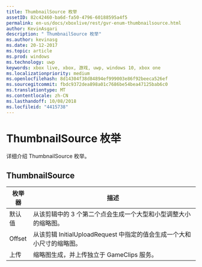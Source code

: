 ```yaml
---
title: ThumbnailSource 枚举
assetID: 82c42460-ba6d-fa50-4796-60188595a4f5
permalink: en-us/docs/xboxlive/rest/gvr-enum-thumbnailsource.html
author: KevinAsgari
description: " ThumbnailSource 枚举"
ms.author: kevinasg
ms.date: 20-12-2017
ms.topic: article
ms.prod: windows
ms.technology: uwp
keywords: xbox live, xbox, 游戏, uwp, windows 10, xbox one
ms.localizationpriority: medium
ms.openlocfilehash: 8d14304f38d84894ef999003e86f92beeca526ef
ms.sourcegitcommit: fbdc9372dea898a01c7686be54bea47125bab6c0
ms.translationtype: MT
ms.contentlocale: zh-CN
ms.lasthandoff: 10/08/2018
ms.locfileid: "4415738"
---
```

# <a name="thumbnailsource-enumeration"></a>ThumbnailSource 枚举
详细介绍 ThumbnailSource 枚举。 
<a id="ID4ER"></a>

 
## <a name="thumbnailsource"></a>ThumbnailSource
 
| <b>枚举器</b>| <b>描述</b>| 
| --- | --- | 
| 默认值| 从该剪辑中的 3 个第二个点会生成一个大型和小型调整大小的缩略图。| 
| Offset| 从该剪辑 InitialUploadRequest 中指定的值会生成一个大和小尺寸的缩略图。| 
| 上传| 缩略图生成，并上传独立于 GameClips 服务。| 
  
